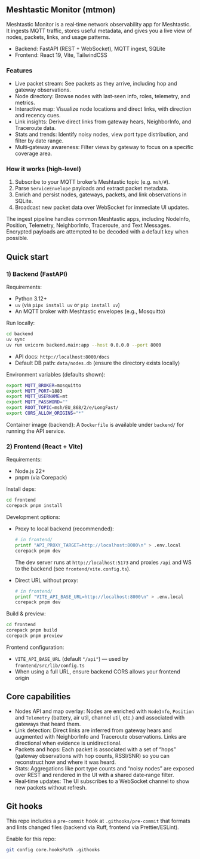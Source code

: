 ## Meshtastic Monitor (mtmon)

Meshtastic Monitor is a real‑time network observability app for Meshtastic. It ingests MQTT traffic, stores useful metadata, and gives you a live view of nodes, packets, links, and usage patterns.

- Backend: FastAPI (REST + WebSocket), MQTT ingest, SQLite
- Frontend: React 19, Vite, TailwindCSS

### Features

- Live packet stream: See packets as they arrive, including hop and gateway observations.
- Node directory: Browse nodes with last‑seen info, roles, telemetry, and metrics.
- Interactive map: Visualize node locations and direct links, with direction and recency cues.
- Link insights: Derive direct links from gateway hears, NeighborInfo, and Traceroute data.
- Stats and trends: Identify noisy nodes, view port type distribution, and filter by date range.
- Multi‑gateway awareness: Filter views by gateway to focus on a specific coverage area.

### How it works (high‑level)

1. Subscribe to your MQTT broker’s Meshtastic topic (e.g. `msh/#`).
2. Parse `ServiceEnvelope` payloads and extract packet metadata.
3. Enrich and persist nodes, gateways, packets, and link observations in SQLite.
4. Broadcast new packet data over WebSocket for immediate UI updates.

The ingest pipeline handles common Meshtastic apps, including NodeInfo, Position, Telemetry, NeighborInfo, Traceroute, and Text Messages. Encrypted payloads are attempted to be decoded with a default key when possible.

## Quick start

### 1) Backend (FastAPI)

Requirements:
- Python 3.12+
- `uv` (via `pipx install uv` or `pip install uv`)
- An MQTT broker with Meshtastic envelopes (e.g., Mosquitto)

Run locally:

```bash
cd backend
uv sync
uv run uvicorn backend.main:app --host 0.0.0.0 --port 8000
```

- API docs: `http://localhost:8000/docs`
- Default DB path: `data/nodes.db` (ensure the directory exists locally)

Environment variables (defaults shown):

```bash
export MQTT_BROKER=mosquitto
export MQTT_PORT=1883
export MQTT_USERNAME=mt
export MQTT_PASSWORD=""
export ROOT_TOPIC=msh/EU_868/2/e/LongFast/
export CORS_ALLOW_ORIGINS="*"
```

Container image (backend): A `Dockerfile` is available under `backend/` for running the API service.

### 2) Frontend (React + Vite)

Requirements:
- Node.js 22+
- pnpm (via Corepack)

Install deps:

```bash
cd frontend
corepack pnpm install
```

Development options:
- Proxy to local backend (recommended):

  ```bash
  # in frontend/
  printf "API_PROXY_TARGET=http://localhost:8000\n" > .env.local
  corepack pnpm dev
  ```

  The dev server runs at `http://localhost:5173` and proxies `/api` and WS to the backend (see `frontend/vite.config.ts`).

- Direct URL without proxy:

  ```bash
  # in frontend/
  printf "VITE_API_BASE_URL=http://localhost:8000\n" > .env.local
  corepack pnpm dev
  ```

Build & preview:

```bash
cd frontend
corepack pnpm build
corepack pnpm preview
```

Frontend configuration:
- `VITE_API_BASE_URL` (default `"/api"`) — used by `frontend/src/lib/config.ts`
- When using a full URL, ensure backend CORS allows your frontend origin

## Core capabilities

- Nodes API and map overlay: Nodes are enriched with `NodeInfo`, `Position` and `Telemetry` (battery, air util, channel util, etc.) and associated with gateways that heard them.
- Link detection: Direct links are inferred from gateway hears and augmented with NeighborInfo and Traceroute observations. Links are directional when evidence is unidirectional.
- Packets and hops: Each packet is associated with a set of “hops” (gateway observations with hop counts, RSSI/SNR) so you can reconstruct how and where it was heard.
- Stats: Aggregations like port type counts and “noisy nodes” are exposed over REST and rendered in the UI with a shared date‑range filter.
- Real‑time updates: The UI subscribes to a WebSocket channel to show new packets without refresh.

## Git hooks

This repo includes a `pre-commit` hook at `.githooks/pre-commit` that formats and lints changed files (backend via Ruff, frontend via Prettier/ESLint).

Enable for this repo:

```bash
git config core.hooksPath .githooks
```
